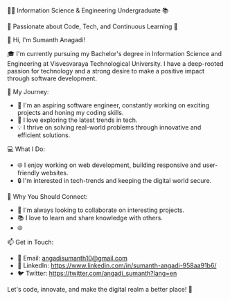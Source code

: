 👨‍💻 Information Science & Engineering Undergraduate 📚

🌟 Passionate about Code, Tech, and Continuous Learning 🚀

👋 Hi, I'm Sumanth Anagadi!

🎓 I'm currently pursuing my Bachelor's degree in Information Science and Engineering at Visvesvaraya Technological University. I have a deep-rooted passion for technology and a strong desire to make a positive impact through software development.

🚀 My Journey:
- 💼 I'm an aspiring software engineer, constantly working on exciting projects and honing my coding skills.
- 🔬 I love exploring the latest trends in tech.
- 💡 I thrive on solving real-world problems through innovative and efficient solutions.

💻 What I Do:
- 🌐 I enjoy working on web development, building responsive and user-friendly websites.
- 🔒 I'm interested in tech-trends and keeping the digital world secure.

🌟 Why You Should Connect:
- 🤝 I'm always looking to collaborate on interesting projects.
- 📚 I love to learn and share knowledge with others.
- 🌐 

📫 Get in Touch:
- 📧 Email: angadisumanth10@gmail.com
- 🔗 LinkedIn: https://www.linkedin.com/in/sumanth-angadi-958aa91b6/
- 🐦 Twitter: https://twitter.com/angadi_sumanth?lang=en

Let's code, innovate, and make the digital realm a better place! 🚀
